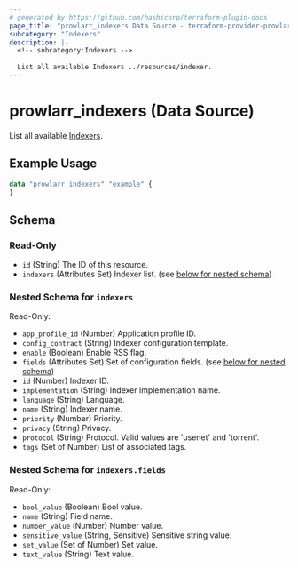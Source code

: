 ```yaml
---
# generated by https://github.com/hashicorp/terraform-plugin-docs
page_title: "prowlarr_indexers Data Source - terraform-provider-prowlarr"
subcategory: "Indexers"
description: |-
  <!-- subcategory:Indexers -->
  
  List all available Indexers ../resources/indexer.
---
```


# prowlarr_indexers (Data Source)

<!-- subcategory:Indexers -->
List all available [Indexers](../resources/indexer).

## Example Usage

```terraform
data "prowlarr_indexers" "example" {
}
```

<!-- schema generated by tfplugindocs -->
## Schema

### Read-Only

- `id` (String) The ID of this resource.
- `indexers` (Attributes Set) Indexer list. (see [below for nested schema](#nestedatt--indexers))

<a id="nestedatt--indexers"></a>
### Nested Schema for `indexers`

Read-Only:

- `app_profile_id` (Number) Application profile ID.
- `config_contract` (String) Indexer configuration template.
- `enable` (Boolean) Enable RSS flag.
- `fields` (Attributes Set) Set of configuration fields. (see [below for nested schema](#nestedatt--indexers--fields))
- `id` (Number) Indexer ID.
- `implementation` (String) Indexer implementation name.
- `language` (String) Language.
- `name` (String) Indexer name.
- `priority` (Number) Priority.
- `privacy` (String) Privacy.
- `protocol` (String) Protocol. Valid values are 'usenet' and 'torrent'.
- `tags` (Set of Number) List of associated tags.

<a id="nestedatt--indexers--fields"></a>
### Nested Schema for `indexers.fields`

Read-Only:

- `bool_value` (Boolean) Bool value.
- `name` (String) Field name.
- `number_value` (Number) Number value.
- `sensitive_value` (String, Sensitive) Sensitive string value.
- `set_value` (Set of Number) Set value.
- `text_value` (String) Text value.


